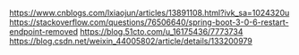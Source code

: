 https://www.cnblogs.com/lxiaojun/articles/13891108.html?ivk_sa=1024320u
https://stackoverflow.com/questions/76506640/spring-boot-3-0-6-restart-endpoint-removed
https://blog.51cto.com/u_16175436/7773734
https://blog.csdn.net/weixin_44005802/article/details/133200979
